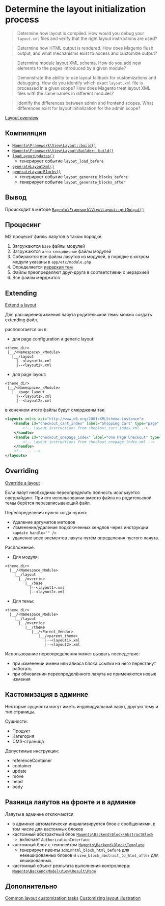 # Determine the layout initialization process

>Determine how layout is compiled. How would you debug your `layout.xml` files and verify that the right layout instructions are used?

>Determine how HTML output is rendered. How does Magento flush output, and what mechanisms exist to access and customize output?

>Determine module layout XML schema. How do you add new elements to the pages introduced by a given module?

>Demonstrate the ability to use layout fallback for customizations and debugging. How do you identify which exact `layout.xml` file is processed in a given scope? How does Magento treat layout XML files with the same names in
different modules?

>Identify the differences between admin and frontend scopes. What differences exist for layout initialization for the admin scope?

[Layout overview](https://devdocs.magento.com/guides/v2.4/frontend-dev-guide/layouts/layout-overview.html)

## Компиляция

* [`Magento\Framework\View\Layout::build()`](https://github.com/magento/magento2/blob/2.4/lib/internal/Magento/Framework/View/Layout.php#L256)
* [`Magento\Framework\View\Layout\Builder::build()`](https://github.com/magento/magento2/blob/2.4/lib/internal/Magento/Framework/View/Layout/Builder.php#L59)
* [`loadLayoutUpdates()`](https://github.com/magento/magento2/blob/2.4/lib/internal/Magento/Framework/View/Layout/Builder.php#L75)
  * генерирует событие `layout_load_before`
* [`generateLayoutXml()`](https://github.com/magento/magento2/blob/2.4/lib/internal/Magento/Framework/View/Layout/Builder.php#L98)
* [`generateLayoutBlocks()`](https://github.com/magento/magento2/blob/2.4/lib/internal/Magento/Framework/View/Layout/Builder.php#L116)
  * генерирует событие `layout_generate_blocks_before`
  * генерирует событие  `layout_generate_blocks_after`

## Вывод 

Происходит в методе [`Magento\Framework\View\Layout::getOutput()`](https://github.com/magento/magento2/blob/2.4/lib/internal/Magento/Framework/View/Layout.php#L958)

## Процесинг

M2 процесит файлы лаяутов в таком порядке:

1. Загружаются `base` файлы модулей
2. Загружаются `area-специфичные` файлы модулей
3. Собираются все файлы лаяутов из модулей, в порядке в котром модули указаны в `app/etc/module.php`
4. Определяется [иерархия тем](https://devdocs.magento.com/guides/v2.4/frontend-dev-guide/themes/theme-inherit.html) 
5. Файлы преопределяют друг-друга в соответстивии с иерархией
6. Все файлы мерджатся

## Extending

[Extend a layout](https://devdocs.magento.com/guides/v2.4/frontend-dev-guide/layouts/layout-extend.html)

Для расширения/измения лаяута родительской темы можно создать extending файл.

распологается он в:

* для page configuration и generic layout:
```
<theme_dir>
 |__/<Namespace>_<Module>
   |__/layout
     |--<layout1>.xml
     |--<layout2>.xml
```
* для page layout:
```
<theme_dir>
 |__/<Namespace>_<Module>
   |__/page_layout
     |--<layout1>.xml
     |--<layout2>.xml
```

в конечном итоге файлы будут смерджены так:
```xml
<layouts xmlns:xsi="http://www.w3.org/2001/XMLSchema-instance">
    <handle id="checkout_cart_index" label="Shopping Cart" type="page" parent="default">
        <!-- Layout instructions from checkout_cart_index.xml -->
    </handle>
    <handle id="checkout_onepage_index" label="One Page Checkout" type="page" parent="default">
        <!-- Layout instructions from checkout_onepage_index.xml -->
    </handle>
    <!-- ... -->
</layouts>
```

## Overriding

[Override a layout](https://devdocs.magento.com/guides/v2.4/frontend-dev-guide/layouts/layout-override.html)

Если лаяут необходимо переопределить полность исользуется оверрайдинг.
При его использовании вместо файла из родительской темы берётся перезаписывающий файл.

Переопределения нужно когда нужно:
* Удаление аргуметов методов
* Изменение/удаление подключенных хендлов через инструкции `<update handle="" />`
* удаление всех элементов лаяута путём определения пустого лаяута.

Распложение:

* Для модуля:
```
<theme_dir>
  |__/<Namespace_Module>
    |__/layout
      |__/override
         |__/base
           |--<layout1>.xml
           |--<layout2>.xml
```
* Для темы:
```
<theme_dir>
  |__/<Namespace_Module>
    |__/layout
      |__/override
         |__/theme
            |__/<Parent_Vendor>
               |__/<parent_theme>
                  |--<layout1>.xml
                  |--<layout2>.xml
```

Использование переопределения может вызвать последствие:
* при изменении имени или алиаса блока ссылки на него перестанут работать
* при обновлении переопределённого лаяута не применяются новые измения

## Кастомизация в админке

Неоторые сущности могут иметь индивидуальный лаяут, другую тему и тип страницы.

Сущности:
* Продукт
* Категория
* CMS-страница

Допустимые инструкции:
* referenceContainer
* container
* update
* move
* head
* body

## Разница лаяутов на фронте и в админке

Лаяуты в админке отключаются:

* в админке автоматически инциализируется блок с сообщениями, в том числе для кастомных блоков
* кастомный абстрактный блок [`Magento\Backend\Block\AbstractBlock`](https://github.com/magento/magento2/blob/2.4/app/code/Magento/Backend/Block/AbstractBlock.php)
  * включает `AuthorizationInterface`
* кастомный блок с темплейтом [`Magento\Backend\Block\Template`](https://github.com/magento/magento2/blob/2.4/app/code/Magento/Backend/Block/Template.php)
  * генерирует ивенты `adminhtml_block_html_before` для некешированных блоков и `view_block_abstract_to_html_after` для кешированных.
* кастомный объект резльтата выполнения контроллера: [`Magento\Backend\Model\View\Result\Page`](https://github.com/magento/magento2/blob/2.4/app/code/Magento/Backend/Model/View/Result/Page.php)

## Дополнительно

[Common layout customization tasks](https://devdocs.magento.com/guides/v2.4/frontend-dev-guide/layouts/xml-manage.html)
[Customizing layout illustration](https://devdocs.magento.com/guides/v2.4/frontend-dev-guide/layouts/layout-practice.html)
